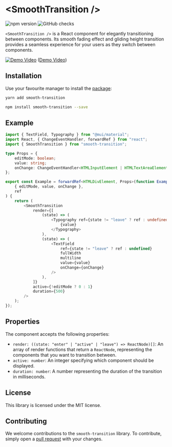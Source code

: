 # &lt;SmoothTransition /&gt;

![npm version](https://badgen.net/npm/v/smooth-transition?icon=npm&label)
![GitHub checks](https://badgen.net/github/checks/teamrevin/smooth-transition/publish?icon=github&label=GitHub)

`<SmoothTransition />` is a React component for elegantly transitioning between components. Its smooth fading effect and gliding height transition provides a seamless experience for your users as they switch between components.

[![Demo Video](https://i.ytimg.com/vi/297wjIV2VN0/maxresdefault.jpg)](https://www.youtube.com/watch?v=297wjIV2VN0)
([Demo Video](https://www.youtube.com/watch?v=297wjIV2VN0))

## Installation

Use your favourite manager to install the [package](https://www.npmjs.com/package/smooth-transition):

```sh
yarn add smooth-transition
```

```sh
npm install smooth-transition --save
```

## Example

```ts
import { TextField, Typography } from "@mui/material";
import React, { ChangeEventHandler, forwardRef } from "react";
import { SmoothTransition } from "smooth-transition";

type Props = {
    editMode: boolean;
    value: string;
    onChange: ChangeEventHandler<HTMLInputElement | HTMLTextAreaElement>;
};

export const Example = forwardRef<HTMLDivElement, Props>(function Example(
    { editMode, value, onChange },
    ref
) {
    return (
        <SmoothTransition
            render={[
                (state) => (
                    <Typography ref={state != "leave" ? ref : undefined}>
                        {value}
                    </Typography>
                ),
                (state) => (
                    <TextField
                        ref={state != "leave" ? ref : undefined}
                        fullWidth
                        multiline
                        value={value}
                        onChange={onChange}
                    />
                ),
            ]}
            active={!editMode ? 0 : 1}
            duration={500}
        />
    );
});
```

## Properties

The component accepts the following properties:

-   `render: ((state: "enter" | "active" | "leave") => ReactNode)[]`: An array of render functions that return a `ReactNode`, representing the components that you want to transition between.
-   `active: number`: An integer specifying which component should be displayed.
-   `duration: number`: A number representing the duration of the transition in milliseconds.

## License

This library is licensed under the MIT license.

## Contributing

We welcome contributions to the `smooth-transition` library. To contribute, simply open a [pull request](https://github.com/teamrevin/smooth-transition/pulls) with your changes.
